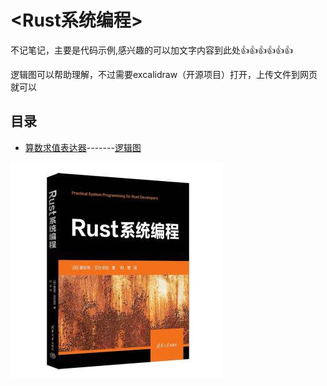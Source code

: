 # <Rust系统编程>

不记笔记，主要是代码示例,感兴趣的可以加文字内容到此处👍👍👍👍👍👍

逻辑图可以帮助理解，不过需要excalidraw（开源项目）打开，上传文件到网页就可以
## 目录
- [算数求值表达器](./chapter2/src/main.rs)-------[逻辑图](./chapter2.excalidraw)

![img.png](image/img.png)
